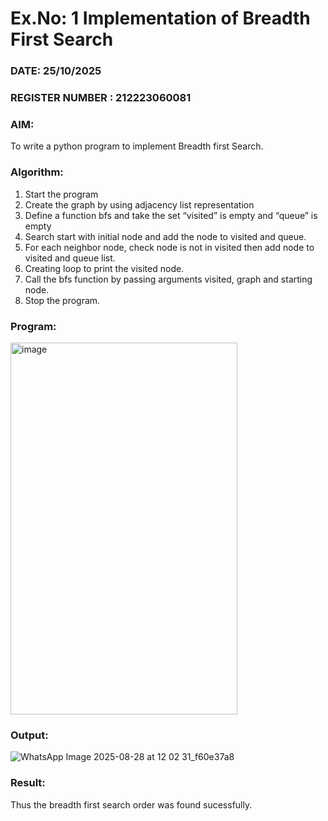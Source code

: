 # Ex.No: 1  Implementation of Breadth First Search 
### DATE: 25/10/2025                                                                        
### REGISTER NUMBER : 212223060081
### AIM: 
To write a python program to implement Breadth first Search. 
### Algorithm:
1. Start the program
2. Create the graph by using adjacency list representation
3. Define a function bfs and take the set “visited” is empty and “queue” is empty
4. Search start with initial node and add the node to visited and queue.
5. For each neighbor node, check node is not in visited then add node to visited and queue list.
6.  Creating loop to print the visited node.
7.   Call the bfs function by passing arguments visited, graph and starting node.
8.   Stop the program.
### Program:
<img width="363" height="595" alt="image" src="https://github.com/user-attachments/assets/672f7c6c-1009-4c13-b3f8-230a234039b6" />

### Output:
![WhatsApp Image 2025-08-28 at 12 02 31_f60e37a8](https://github.com/user-attachments/assets/261f7fd8-d9e4-4806-b90a-cd2abe1933f8)


### Result:
Thus the breadth first search order was found sucessfully.
